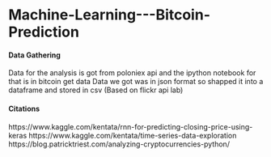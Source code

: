 # Machine-Learning---Bitcoin-Prediction
<h4> Data Gathering </h4>
Data for the analysis is got from poloniex api and the ipython notebook for that is in bitcoin get data
Data we got was in json format so shapped it into a dataframe and stored in csv
(Based on flickr api lab)

<h4> Citations </h4>
https://www.kaggle.com/kentata/rnn-for-predicting-closing-price-using-keras
https://www.kaggle.com/kentata/time-series-data-exploration
https://blog.patricktriest.com/analyzing-cryptocurrencies-python/

